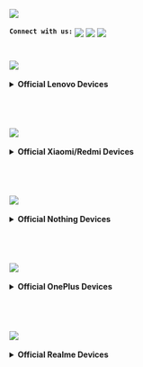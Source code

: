<a href="#"><img src="assets/misc/head.png" /></a>

<sup><kbd><b>Connect with us:</b></kbd></sup> 
[<img src="assets/misc/telegram-logo.webp" height="30" /></a>](https://t.me/XtendedOfficial "Connect to us on Telegram") [<img src="assets/misc/github-logo.png" height="30" /></a>](https://github.com/orgs/Project-Xtended/repositories "Our ROM sources") [<img src="assets/misc/twitter-logo.svg" height="30" /></a>](https://twitter.com/projectxtended "Let's talk something")
#

<a href="#"><img src="assets/lenovo/lenovo.png" height="50" /></a> 
<details>
<br>
<summary><b> Official Lenovo Devices</b></summary>

### Lenovo Z6 Pro / Zippo
<a href="#"><img align="left" img src="assets/lenovo/zippo.png" width="75" /></a>

 | Current Status            | Xtended-XT-v7.0                                                           
 | :---------------          | :------------------------------------------------------------------
 | Maintainer                | [kanstmablason](https://telegram.me/kanstmablason)                     
 | Device Support Group      | [Device Telegram group](https://t.me/LenovoZ6ProChat)                           
 | Download Link             | [Official Download Link for your device](https://downloads.project-xtended.org/?dir=zippo/XT)

#
### Lenovo Zuk Z2 Plus / z2_plus
<a href="#"><img align="left" img src="assets/lenovo/zuk-z2.png" width="75" /></a>

 | Current Status            | Xtended-XT-v7.0                                                          
 | :---------------          | :------------------------------------------------------------------
 | Maintainer                | [Pranav Temkar](https://telegram.me/PptOo7)                     
 | Device Support Group      | [Device Telegram group](https://t.me/LenovoZukZ2)                           
 | Download Link             | [Official Download Link for your device](https://downloads.project-xtended.org/?dir=z2_plus/XT)

</details>

#
<br>

<a href="#"><img src="assets/mi/mi.png" height="50" /></a> 
<details>
<br>
<summary><b> Official Xiaomi/Redmi Devices</b></summary>

### Mi A2 Lite / Daisy
<a href="#"><img align="left" img src="assets/mi/daisy.png" width="75" /></a>
  
 | Current Status            | Active                                                            
 | :-------------------------| :----------------------------------------------------------------------
 | Maintainer                | [TogoFire](https://telegram.me/TogoFire)                     
 | Device Support Group      | [Device Telegram group](https://t.me/TogoFireWork)                           
 | Download Link             | [Official Download Link for your device](https://downloads.project-xtended.org/?dir=daisy/XT)
#

### Mi 9 / Cepheus
<a href="#"><img align="left" img src="assets/mi/cepheus.png" width="75" /></a>

 | Current Status            | Active                                                            
 | :-------------------------| :----------------------------------------------------------------------
 | Maintainer                | [RDS_07](https://telegram.me/RDS_o7)                     
 | Device Support Group      | [Device Telegram group](https://t.me/rds_builds_support)                           
 | Download Link             | [Official Download Link for your device](https://downloads.project-xtended.org/?dir=cepheus/XT)
#

### Mi 9 SE / Grus
<a href="#"><img align="left" img src="assets/mi/grus.png" width="75" /></a>

 | Current Status            | Active                                                            
 | :-------------------------| :----------------------------------------------------------------------
 | Maintainer                | [RDS_07](https://telegram.me/RDS_o7)                     
 | Device Support Group      | [Device Telegram group](https://t.me/Swaggers_builds)                           
 | Download Link             | [Official Download Link for your device](https://downloads.project-xtended.org/?dir=grus/XT)
#

### Mi 9T Pro / Raphael
<a href="#"><img align="left" img src="assets/mi/raphael.png" width="75" /></a>

 | Current Status            | Xtended-XT-v7.0                                                            
 | :-------------------------| :----------------------------------------------------------------------
 | Maintainer                | [pawelik001](https://telegram.me/pawelik001)                     
 | Device Support Group      | [Device Telegram group](https://t.me/pawelikhideout)                           
 | Download Link             | [Official Download Link for your device](https://downloads.project-xtended.org/?dir=raphael/XT)
#

### MI 10i/10tLite,RN 9pro5g / Gauguin
<a href="#"><img align="left" img src="assets/mi/gauguin.png" width="75" /></a>

 | Current Status            | Xtended-XT-v7.0                                                           
 | :-------------------------| :----------------------------------------------------------------------
 | Maintainer                | [cursed0007](https://telegram.me/cursed0007)                     
 | Device Support Group      | [Device Telegram group](https://t.me/xtendedgauguin)                           
 | Download Link             | [Official Download Link for your device](https://downloads.project-xtended.org/?dir=gauguin/XT)
#

### Mi 10 Lite 5G / monet
<a href="#"><img align="left" img src="assets/mi/monet.png" width="75" /></a>

 | Current Status            | Xtended-XT-v5.0                                                            
 | :-------------------------| :----------------------------------------------------------------------
 | Maintainer                | [Alec Chan](https://telegram.me/alecchangod)                     
 | Device Support Group      | [Device Telegram group](https://t.me/alec_rom_support)                           
 | Download Link   	     | [Official Download Link for your device](https://downloads.project-xtended.org/?dir=monet/XT)
#

### Mi 11T Pro / vili
<a href="#"><img align="left" img src="assets/mi/vili.png" width="75" /></a>

 | Current Status            | Xtended-XT-v4.0                                                            
 | :-------------------------| :----------------------------------------------------------------------
 | Maintainer                | [Shubham Yadav](https://t.me/ChampionsGod)                     
 | Device Support Group      | [Official Telegram group](https://t.me/XtendedOfficial)                          
 | Download Link   	         | [Official Download Link for your device](https://downloads.project-xtended.org/?dir=vili/XT)
#

### POCO F3/MI11X/K40 / Alioth
<a href="#"><img align="left" img src="assets/mi/alioth.png" width="75" /></a>

 | Current Status            |   Xtended-XT-v3.5                                             
 | :-------------------------| :----------------------------------------------------------------------
 | Maintainer                | [OFFENDER](https://telegram.me/lazyafk)                     
 | Device Support Group      | [Device Telegram group](https://t.me/offendersupport)                           
 | Download Link             | [Official Download Link for your device]( https://downloads.project-xtended.org/?dir=alioth/XT )
#

### POCO F1 / Beryllium
 <a href="#"><img align="left" img src="assets/mi/beryllium.png" width="75" /></a>

 | Current Status            | Xtended-XT-v7.0                                                             
 | :-------------------------| :----------------------------------------------------------------------
 | Maintainer                | [AKSHAT](https://t.me/leopubglover)                       
 | Device Support Group      | [Official Telegram group](https://t.me/ak_builds_discussion)
 | Download Link             | [Official Download Link for your device](https://downloads.project-xtended.org/?dir=beryllium/XT)
#

### Redmi 9T, POCO M3 / Chime
<a href="#"><img align="left" img src="assets/mi/chime.png" width="75" /></a>

 | Current Status            | Active                                                            
 | :-------------------------| :----------------------------------------------------------------------
 | Maintainer                | [pawelik001](https://telegram.me/pawelik001)                     
 | Device Support Group      | [Device Telegram group](https://t.me/pawelikhideout)                           
 | Download Link             | [Official Download Link for your device](https://downloads.project-xtended.org/?dir=rchime/XT)
#

### Redmi Note 5 Pro / whyred
<a href="#"><img align="left" img src="assets/mi/whyred.png" width="75" /></a>

 | Current Status            | Xtended-XT-v7.0                                                          
 | :-------------------------| :----------------------------------------------------------------------
 | Maintainer                | [Arijit](https://t.me/Whyred_404)                     
 | Device Support Group      | [Official Telegram group](https://t.me/XtendedOfficial)                            
 | Download Link             | [Official Download Link for your device](https://downloads.project-xtended.org/?dir=whyred/XT)
#

### Redmi Note 6 Pro / Tulip
<a href="#"><img align="left" img src="assets/mi/tulip.png" width="75" /></a>

 | Current Status            | Active                                                            
 | :-------------------------| :----------------------------------------------------------------------
 | Maintainer                | [official_mocha](https://t.me/official_mocha)                     
 | Device Support Group      | [Device Telegram group](https://t.me/tulipofficial)                           
 | Download Link             | [Official Download Link for your device](https://downloads.project-xtended.org/?dir=tulip/XT)
#

### Redmi Note 7/7S / Lavender
<a href="#"><img align="left" img src="assets/mi/lavender.png" width="75" /></a>

 | Current Status            | Xtended-XT-v7.0                                                           
 | :-------------------------| :----------------------------------------------------------------------
 | Maintainer                | [Apex_Not_Legend](https://telegram.me/Apex_Not_Legend)                     
 | Device Support Group      | [Device Telegram group](https://t.me/noob_gang69)                           
 | Download Link             | [Official Download Link for your device]( https://downloads.project-xtended.org/?dir=lavender/XT )
#

### Redmi Note 7 Pro / Violet
<a href="#"><img align="left" img src="assets/mi/violet.png" width="75" /></a>

 | Current Status            | Xtended-XT-v7.0                                                            
 | :-------------------------| :----------------------------------------------------------------------
 | Maintainer                | [Abhi](https://t.me/abhix202)                     
 | Device Support Group      | [Official Telegram group](https://t.me/XtendedOfficial)                            
 | Download Link             | [Official Download Link for your device](https://downloads.project-xtended.org/?dir=violet/XT)
#

### Redmi Note 8/8T / Ginkgo/Willow
<a href="#"><img align="left" img src="assets/mi/ginkgo.png" width="75" /></a>

 | Current Status            | Xtended-XT-v7.0                                                             
 | :-------------------------| :----------------------------------------------------------------------
 | Maintainer                | [Tejas](https://t.me/I_Am_Charsi)                       
 | Device Support Group      | [Device Telegram group](https://t.me/builds_discussion)                           
 | Download Link             | [Official Download Link for your device](https://downloads.project-xtended.org/?dir=ginkgo/XT)

#

### Redmi Note 10 Pro / Sweet
<a href="#"><img align="left" img src="assets/mi/sweet.png" width="75" /></a>

 | Current Status            | Active                                                            
 | :-------------------------| :----------------------------------------------------------------------
 | Maintainer                | [Suresh](https://t.me/Black_Serpent)                     
 | Device Support Group      | [Device Telegram group](https://t.me/blackserpentsupport)                            
 | Download Link             | [Official Download Link for your device](https://downloads.project-xtended.org/?dir=sweet/XT)
#

### Poco M2 Pro / Miatoll
<a href="#"><img align="left" img src="assets/mi/miatoll.png" width="75" /></a>

 | Current Status            | Xtended-XT-v7.0                                                           
 | :-------------------------| :----------------------------------------------------------------------
 | Maintainer                | [Cosmic](https://t.me/cos0i)                     
 | Device Support Group      | [Official Telegram group](https://t.me/XtendedOfficial)                            
 | Download Link             | [Official Download Link for your device](https://downloads.project-xtended.org/?dir=miatoll/XT)

</details>

#
<br>

<a href="#"><img src="assets/nothing/nothing.png" height="35" /></a> 
<details>
<br>
<summary><b> Official Nothing Devices</b></summary>

### Phone1 / Spacewar
<a href="#"><img align="left" img src="assets/nothing/Spacewar.png" width="75" /></a>

 | Current Status            | Xtended-XT-v7.0                                                          
 | :-------------------------| :----------------------------------------------------------------------
 | Maintainer                | [mukesh22584](https://telegram.me/mukesh22584)                     
 | Device Support Group      | [Official Telegram group](https://t.me/XtendedOfficial)                           
 | Download Link             | [Official Download Link for your device](https://downloads.project-xtended.org/?dir=Spacewar/XT)

</details>

#
<br>

<a href="#"><img src="assets/oneplus/oplus.png" height="50" /></a> 
<details>
<br>
<summary><b> Official OnePlus Devices</b></summary>

### OnePlus 7t / Hotdogb
<a href="#"><img align="left" img src="assets/oneplus/hotdogb.png" width="75" /></a>

 | Current Status            | Xtended-XT-v7.0                                                            
 | :-------------------------| :----------------------------------------------------------------------
 | Maintainer                | [SuperDroidBond](https://telegram.me/SuperDroidBond)                     
 | Device Support Group      | [Official Telegram group](https://t.me/XtendedOfficial)                           
 | Download Link             | [Official Download Link for your device](https://downloads.project-xtended.org/?dir=hotdogb/XT)
#

### OnePlus 7t Pro / Hotdog
<a href="#"><img align="left" img src="assets/oneplus/hotdog.png" width="75" /></a>

 | Current Status            | Xtended-XT-v7.0                                                            
 | :-------------------------| :----------------------------------------------------------------------
 | Maintainer                | [mukesh22584](https://telegram.me/mukesh22584)                     
 | Device Support Group      | [Official Telegram group](https://t.me/XtendedOfficial)                           
 | Download Link             | [Official Download Link for your device](https://downloads.project-xtended.org/?dir=hotdog/XT)

#

### OnePlus 8 / Instantnoodle
<a href="#"><img align="left" img src="assets/oneplus/instantnoodle.png" width="75" /></a>

 | Current Status            | Xtended-XT-v7.0                                                             
 | :-------------------------| :----------------------------------------------------------------------
 | Maintainer                | [ZIZZYBOI](https://t.me/twinchin96)                       
 | Device Support Group      | [Official Telegram group](https://t.me/XtendedOfficial)
 | Download Link             | [Official Download Link for your device](https://downloads.project-xtended.org/?dir=instantnoodle/XT)

#

### OnePlus 8 Pro / Instantnoodlep  
<a href="#"><img align="left" img src="assets/oneplus/instantnoodlep.png" width="75" /></a>

 | Current Status            | Xtended-XT-v7.0                                                             
 | :-------------------------| :----------------------------------------------------------------------
 | Maintainer                | [ZIZZYBOI](https://t.me/twinchin96)                       
 | Device Support Group      | [Official Telegram group](https://t.me/XtendedOfficial)
 | Download Link             | [Official Download Link for your device](https://downloads.project-xtended.org/?dir=instantnoodlep/XT)

#

### OnePlus 9 / Lemonade
<a href="#"><img align="left" img src="assets/oneplus/lemonade.png" width="75" /></a>

 | Current Status            | Xtended-XT-v7.0                                                            
 | :-------------------------| :----------------------------------------------------------------------
 | Maintainer                | [mukesh22584](https://telegram.me/mukesh22584)                     
 | Device Support Group      | [Official Telegram group](https://t.me/XtendedOfficial)                           
 | Download Link             | [Official Download Link for your device](https://downloads.project-xtended.org/?dir=lemonade/XT)
#


### OnePlus 9Pro / Lemonadep
<a href="#"><img align="left" img src="assets/oneplus/lemonadep.png" width="75" /></a>

 | Current Status            | Xtended-XT-v7.0                                                            
 | :-------------------------| :----------------------------------------------------------------------
 | Maintainer                | [mukesh22584](https://telegram.me/mukesh22584)                     
 | Device Support Group      | [Official Telegram group](https://t.me/XtendedOfficial)                           
 | Download Link             | [Official Download Link for your device](https://downloads.project-xtended.org/?dir=lemonadep/XT)

</details>

#
<br>

<a href="#"><img src="assets/realme/realme.png" height="50" /></a> 
<details>
<br>
<summary><b> Official Realme Devices</b></summary>

### Realme 5 Pro / RMX1971 
<a href="#"><img align="left" img src="assets/realme/RMX1971.png" width="75" /></a>

 | Current Status            | Xtended-XT-v7.0                                                            
 | :-------------------------| :----------------------------------------------------------------------
 | Maintainer                | [Samba Siva Rao K](https://telegram.me/kssrao13882)                     
 | Device Support Group      | [Device Telegram group](https://telegram.me/Xtended_RMX1971)                           
 | Download Link             | [Official Download Link for your device](https://downloads.project-xtended.org/?dir=RMX1971/XT)
#

### Realme GT Neo 2 / Bitra 
<a href="#"><img align="left" img src="assets/realme/bitra.png" width="75" /></a>

 | Current Status            | Xtended-XT-v7.0                                                      
 | :-------------------------| :----------------------------------------------------------------------
 | Maintainer                | [Andreock](https://t.me/Andreock)                     
 | Device Support Group      | [Device Telegram group](https://t.me/realmegtneo2dragon)                           
 | Download Link             | [Official Download Link for your device](https://downloads.project-xtended.org/?dir=bitra/XT)

</details>

#
<br>
